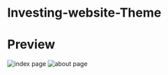 # Investing-website-Theme

# Preview
![index page](https://i.ibb.co/hJJdHZ3S/Screenshot-2025-06-30-at-14-49-00-Next-Gen.png)
![about page](https://i.ibb.co/Hp4HZnH9/Screenshot-2025-06-30-at-14-49-12-Next-Gen-About.png)
